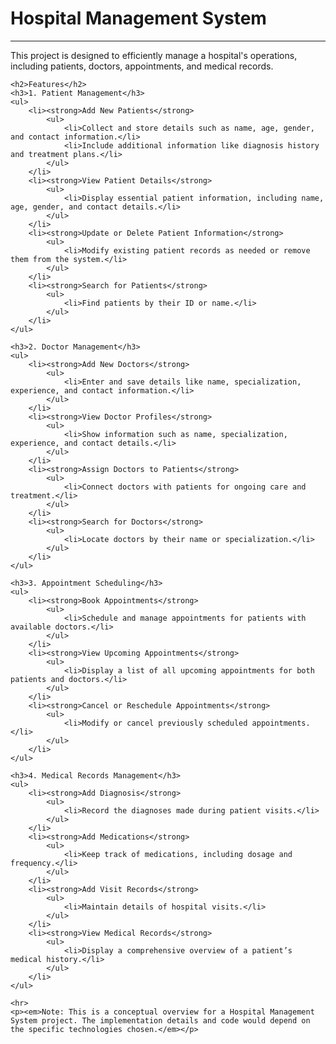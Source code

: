 <!DOCTYPE html>
<html lang="en">
<head>
    <meta charset="UTF-8">
    <meta name="viewport" content="width=device-width, initial-scale=1.0">
    <title>Hospital Management System</title>
</head>
<body>
    <h1>Hospital Management System</h1>
    <hr>
    <p>This project is designed to efficiently manage a hospital's operations, including patients, doctors, appointments, and medical records.</p>
    
    <h2>Features</h2>
    <h3>1. Patient Management</h3>
    <ul>
        <li><strong>Add New Patients</strong>
            <ul>
                <li>Collect and store details such as name, age, gender, and contact information.</li>
                <li>Include additional information like diagnosis history and treatment plans.</li>
            </ul>
        </li>
        <li><strong>View Patient Details</strong>
            <ul>
                <li>Display essential patient information, including name, age, gender, and contact details.</li>
            </ul>
        </li>
        <li><strong>Update or Delete Patient Information</strong>
            <ul>
                <li>Modify existing patient records as needed or remove them from the system.</li>
            </ul>
        </li>
        <li><strong>Search for Patients</strong>
            <ul>
                <li>Find patients by their ID or name.</li>
            </ul>
        </li>
    </ul>
    
    <h3>2. Doctor Management</h3>
    <ul>
        <li><strong>Add New Doctors</strong>
            <ul>
                <li>Enter and save details like name, specialization, experience, and contact information.</li>
            </ul>
        </li>
        <li><strong>View Doctor Profiles</strong>
            <ul>
                <li>Show information such as name, specialization, experience, and contact details.</li>
            </ul>
        </li>
        <li><strong>Assign Doctors to Patients</strong>
            <ul>
                <li>Connect doctors with patients for ongoing care and treatment.</li>
            </ul>
        </li>
        <li><strong>Search for Doctors</strong>
            <ul>
                <li>Locate doctors by their name or specialization.</li>
            </ul>
        </li>
    </ul>
    
    <h3>3. Appointment Scheduling</h3>
    <ul>
        <li><strong>Book Appointments</strong>
            <ul>
                <li>Schedule and manage appointments for patients with available doctors.</li>
            </ul>
        </li>
        <li><strong>View Upcoming Appointments</strong>
            <ul>
                <li>Display a list of all upcoming appointments for both patients and doctors.</li>
            </ul>
        </li>
        <li><strong>Cancel or Reschedule Appointments</strong>
            <ul>
                <li>Modify or cancel previously scheduled appointments.</li>
            </ul>
        </li>
    </ul>
    
    <h3>4. Medical Records Management</h3>
    <ul>
        <li><strong>Add Diagnosis</strong>
            <ul>
                <li>Record the diagnoses made during patient visits.</li>
            </ul>
        </li>
        <li><strong>Add Medications</strong>
            <ul>
                <li>Keep track of medications, including dosage and frequency.</li>
            </ul>
        </li>
        <li><strong>Add Visit Records</strong>
            <ul>
                <li>Maintain details of hospital visits.</li>
            </ul>
        </li>
        <li><strong>View Medical Records</strong>
            <ul>
                <li>Display a comprehensive overview of a patient’s medical history.</li>
            </ul>
        </li>
    </ul>
    
    <hr>
    <p><em>Note: This is a conceptual overview for a Hospital Management System project. The implementation details and code would depend on the specific technologies chosen.</em></p>
</body>
</html>
